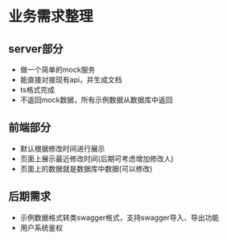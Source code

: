 

# 业务需求整理
## server部分
- 做一个简单的mock服务  
- 能直接对接现有api，并生成文档
- ts格式完成
- 不返回mock数据，所有示例数据从数据库中返回

## 前端部分
- 默认根据修改时间进行展示
- 页面上展示最近修改时间(后期可考虑增加修改人)
- 页面上的数据就是数据库中数据(可以修改)

## 后期需求
- 示例数据格式转类swagger格式，支持swagger导入、导出功能
- 用户系统鉴权



